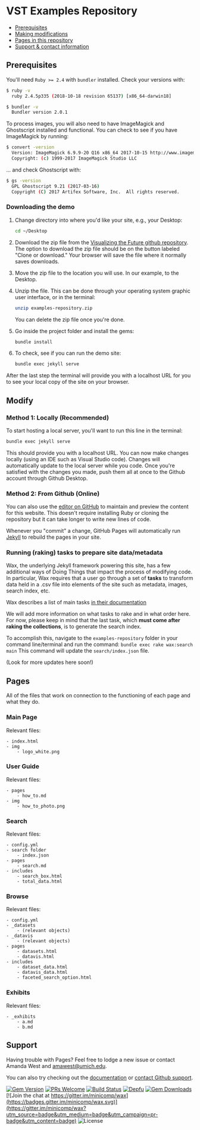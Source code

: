 # VST Examples Repository

- [Prerequisites](#Prerequisites)
- [Making modifications](#Modify)
- [Pages in this repository](#Pages)
- [Support & contact information](#Support)

## Prerequisites

You'll need `Ruby >= 2.4` with `bundler` installed. Check your versions with:

```bash
$ ruby -v
  ruby 2.4.5p335 (2018-10-18 revision 65137) [x86_64-darwin18]

$ bundler -v
  Bundler version 2.0.1
```

To process images, you will also need to have ImageMagick and Ghostscript installed and functional. You can check to see if you have ImageMagick by running:

```bash
$ convert -version
  Version: ImageMagick 6.9.9-20 Q16 x86_64 2017-10-15 http://www.imagemagick.org
  Copyright: (c) 1999-2017 ImageMagick Studio LLC
```

... and check Ghostscript with:
```bash
$ gs -version
  GPL Ghostscript 9.21 (2017-03-16)
  Copyright (C) 2017 Artifex Software, Inc.  All rights reserved.
```

### Downloading the demo

1. Change directory into where you'd like your site, e.g., your Desktop:
    ```sh
    cd ~/Desktop
    ```
2. Download the zip file from the [Visualizing the Future github repository](https://github.com/visualizingthefuture/examples-repository). The option to download the zip file should be on the button labeled "Clone or download." Your browser will save the file where it normally saves downloads.

3. Move the zip file to the location you will use. In our example, to the Desktop.

4. Unzip the file. This can be done through your operating system graphic user interface, or in the terminal:
    ```sh
    unzip examples-repository.zip
    ```
    You can delete the zip file once you're done.


5. Go inside the project folder and install the gems:
    ```sh
    bundle install
    ```
6. To check, see if you can run the demo site:
    ```sh
    bundle exec jekyll serve
    ```
After the last step the terminal will provide you with a localhost URL for you to see your local copy of the site on your browser. 

## Modify 

### Method 1: Locally (Recommended)

To start hosting a local server, you'll want to run this line in the terminal: 

```markdown
bundle exec jekyll serve

```
This should provide you with a localhost URL. You can now make changes locally (using an IDE such as Visual Studio code). Changes will automatically update to the local server while you code. Once you're satisfied with the changes you made, push them all at once to the Github account through Github Desktop. 

### Method 2: From Github (Online)
You can also use the [editor on GitHub](https://github.com/Contrafabulists/think-tanks/edit/master/README.md) to maintain and preview the content for this website. This doesn't require installing Ruby or cloning the repository but it can take longer to write new lines of code. 

Whenever you "commit" a change, GitHub Pages will automatically run [Jekyll](https://jekyllrb.com/) to rebuild the pages in your site. 

### Running (raking) tasks to prepare site data/metadata

Wax, the underlying Jekyll framework powering this site, has a few additional ways of Doing Things that impact the process of modifying code. In particular, Wax requires that a user go through a set of **tasks** to transform data held in a .csv file into elements of the site such as metadata, images, search index, etc. 

Wax describes a list of main tasks [in their documentation](https://minicomp.github.io/wiki/wax/running-the-tasks/)

We will add more information on what tasks to rake and in what order here. For now, please keep in mind that the last task, which **must come after raking the collections**, is to generate the search index.

To accomplish this, navigate to the `examples-repository` folder in your command line/terminal and run the command: `bundle exec rake wax:search main` This command will update the `search/index.json` file.

(Look for more updates here soon!)

## Pages
All of the files that work on connection to the functioning of each page and what they do. 

### Main Page
Relevant files: 
```
- index.html
- img
    - logo_white.png
```

### User Guide
Relevant files: 
```
- pages
    - how_to.md
- img
    - how_to_photo.png
```

### Search
Relevant files: 
``` 
- config.yml 
- search folder
    - index.json
- pages 
    - search.md
- includes 
    - search_box.html
    - total_data.html
```


### Browse
Relevant files: 
``` 
- config.yml 
- _datasets
    - (relevant objects)
- _datavis
    - (relevant objects)
- pages 
    - datasets.html
    - datavis.html
- includes 
    - dataset_data.html
    - datavis_data.html
    - faceted_search_option.html
```

### Exhibits
Relevant files: 
```
- _exhibits 
    - a.md
    - b.md
```

## Support

Having trouble with Pages? Feel free to lodge a new issue or contact Amanda West and amawest@umich.edu. 

You can also try checking out the [documentation](https://help.github.com/categories/github-pages-basics/) or [contact Github support](https://github.com/contact). 

[![Gem Version](https://badge.fury.io/rb/wax_theme.svg)](https://badge.fury.io/rb/wax_tasks)
[![PRs Welcome](https://img.shields.io/badge/PRs-welcome-brightgreen.svg?style=flat-square)](http://makeapullrequest.com)
[![Build Status](https://travis-ci.org/mnyrop/wax.svg?branch=master)](https://travis-ci.org/minicomp/wax)
[![Depfu](https://badges.depfu.com/badges/9d4da973f2cd2680c11ca34738c2dfb2/overview.svg)](https://depfu.com/github/minicomp/wax?project_id=10550)
[![Gem Downloads](https://img.shields.io/gem/dt/wax_theme.svg?color=046d0b)](https://badge.fury.io/rb/wax_theme)
[![Join the chat at https://gitter.im/minicomp/wax](https://badges.gitter.im/minicomp/wax.svg)](https://gitter.im/minicomp/wax?utm_source=badge&utm_medium=badge&utm_campaign=pr-badge&utm_content=badge)
![License](https://img.shields.io/github/license/minicomp/wax_tasks.svg?color=c6a1e0) 
